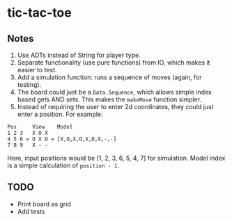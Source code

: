 # tic-tac-toe

## Notes

1) Use ADTs instead of String for player type.
2) Separate functionality (use pure functions) from IO, which makes it easier to test.
3) Add a simulation function: runs a sequence of moves (again, for testing).
4) The board could just be a `Data.Sequence`, which allows simple index based gets AND sets.
   This makes the `makeMove` function simpler.
5) Instead of requiring the user to enter 2d coordinates, they could just enter a position.
   For example:

```
Pos     View    Model
1 2 3   X O X
4 5 6 = O X O = [X,O,X,O,X,O,X,-,-]
7 8 9   X - -
```

Here, input positions would be [1, 2, 3, 6, 5, 4, 7] for simulation.
Model index is a simple calculation of `position - 1`.

## TODO

- Print board as grid
- Add tests
